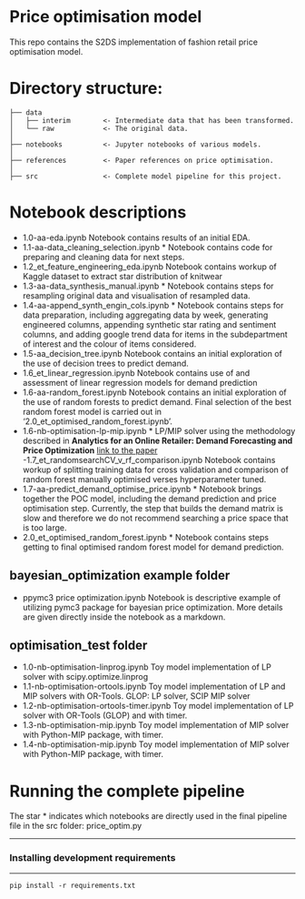 # Price optimisation model

This repo contains the S2DS implementation of fashion retail price optimisation model.

# Directory structure: 

```
├── data
│   ├── interim        <- Intermediate data that has been transformed.
│   └── raw            <- The original data.
│
├── notebooks          <- Jupyter notebooks of various models.
│
├── references         <- Paper references on price optimisation.
│
├── src                <- Complete model pipeline for this project.

```

# Notebook descriptions

- 1.0-aa-eda.ipynb Notebook contains results of an initial EDA.
- 1.1-aa-data_cleaning_selection.ipynb * Notebook contains code for preparing and cleaning data for next steps.
- 1.2_et_feature_engineering_eda.ipynb  Notebook contains workup of Kaggle dataset to extract star distribution of knitwear
- 1.3-aa-data_synthesis_manual.ipynb * Notebook contains steps for resampling original data and visualisation of resampled data.
- 1.4-aa-append_synth_engin_cols.ipynb * Notebook contains steps for data preparation, including aggregating data by week, generating engineered columns,              appending synthetic star rating and sentiment columns, and adding google trend data for items in the subdepartment of interest and the colour of items considered.
- 1.5-aa_decision_tree.ipynb Notebook contains an initial exploration of the use of decision trees to predict demand.
- 1.6_et_linear_regression.ipynb Notebook contains use of and assessment of linear regression models for demand prediction
- 1.6-aa-random_forest.ipynb Notebook contains an initial exploration of the use of random forests to predict demand. Final selection of the best random forest model is carried out in ‘2.0_et_optimised_random_forest.ipynb’.
- 1.6-nb-optimisation-lp-mip.ipynb * LP/MIP solver using the methodology described in **Analytics for an Online Retailer: Demand
Forecasting and Price Optimization** [link to the paper](https://pubsonline.informs.org/doi/10.1287/msom.2015.0561)
-1.7_et_randomsearchCV_v_rf_comparison.ipynb Notebook contains workup of splitting training data for cross validation and comparison of random forest manually optimised verses hyperparameter tuned.
- 1.7-aa-predict_demand_optimise_price.ipynb * Notebook brings together the POC model, including the demand prediction and price optimisation step. Currently, the step that builds the demand matrix is slow and therefore we do not recommend searching a price space that is too large. 
- 2.0_et_optimised_random_forest.ipynb * Notebook contains steps getting to final optimised random forest model for demand prediction.

## bayesian_optimization example folder

- ppymc3 price optimization.ipynb Notebook is descriptive example of utilizing pymc3 package for bayesian price optimization. More details are given directly inside the notebook as a markdown.

## optimisation_test folder
- 1.0-nb-optimisation-linprog.ipynb Toy model implementation of LP solver with scipy.optimize.linprog
- 1.1-nb-optimisation-ortools.ipynb Toy model implementation of LP and MIP solvers with OR-Tools. GLOP: LP solver, SCIP MIP solver
- 1.2-nb-optimisation-ortools-timer.ipynb Toy model implementation of LP solver with OR-Tools (GLOP) and with timer.
- 1.3-nb-optimisation-mip.ipynb Toy model implementation of MIP solver with Python-MIP package, with timer.
- 1.4-nb-optimisation-mip.ipynb Toy model implementation of MIP solver with Python-MIP package, with timer.



# Running the complete pipeline
The star * indicates which notebooks are directly used in the final pipeline file in the src folder: price_optim.py


------------------------------------------------------------------------------------------------------------------------------

### Installing development requirements
------------

    pip install -r requirements.txt
